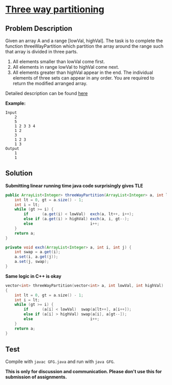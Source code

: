 # [Three way partitioning][title]

## Problem Description

Given an array A and a range [lowVal, highVal]. The task is to complete the function  threeWayPartition which partition the array around the range such that array is divided in three parts.
1) All elements smaller than lowVal come first.
2) All elements in range lowVal to highVal come next.
3) All elements greater than highVal appear in the end.
The individual elements of three sets can appear in any order. You are required to return the modified arranged array.

Detailed description can be found [here][title]

**Example:**

```
Input
	2
    5
    1 2 3 3 4
    1 2
    3
    1 2 3
    1 3
Output
	1
    1
```

## Solution

**Submitting linear running time java code surprisingly gives TLE**

```java
public ArrayList<Integer> threeWayPartition(ArrayList<Integer> a, int lowVal, int highVal) {
    int lt = 0, gt = a.size() - 1;
    int i = lt;
    while (gt >= i) {
        if      (a.get(i) < lowVal)  exch(a, lt++, i++);
        else if (a.get(i) > highVal) exch(a, i, gt--);
        else                         i++;
    }
    return a;
}

private void exch(ArrayList<Integer> a, int i, int j) {
    int swap = a.get(i);
    a.set(i, a.get(j));
    a.set(j, swap);
}
```

**Same logic in C++ is okay**

```c++
vector<int> threeWayPartition(vector<int> a, int lowVal, int highVal)
{
    int lt = 0, gt = a.size() - 1;
    int i = lt;
    while (gt >= i) {
        if      (a[i] < lowVal)  swap(a[lt++], a[i++]);
        else if (a[i] > highVal) swap(a[i], a[gt--]);
        else                         i++;
    }
    return a;
}
```

## Test

Compile with `javac GFG.java` and run with `java GFG`.


**This is only for discussion and communication. Please don't use this for submission of assignments.**

[title]: https://practice.geeksforgeeks.org/problems/three-way-partitioning/1/